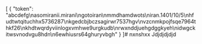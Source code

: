 [
  {
    "token": "abcdefg\nasomiranii.mirani\ngotoiran\nmmdhamdwots\niran.1401/10/5\nhfudtwtqituchhx5736287\nkgedcbjbczsagirwr7537hgv\nvzcnmkpojfsqe7964thkf26\nkhdtwqrdyviinlogxvmhwe9urgkudb\nrwxnddjuehgdggkyeh\nidwgckitwsvnodvgu8hdn\n6ewhiusrs64ghuryvbgh"
  }
]# nxnshxx
Jdjdjdjdjd
